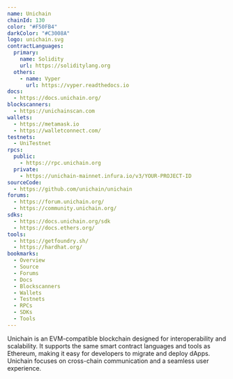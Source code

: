```yaml
---
name: Unichain
chainId: 130
color: "#F50FB4"
darkColor: "#C3008A"
logo: unichain.svg
contractLanguages:
  primary:
    name: Solidity
    url: https://soliditylang.org
  others:
    - name: Vyper
      url: https://vyper.readthedocs.io
docs:
  - https://docs.unichain.org/
blockscanners:
  - https://unichainscan.com
wallets:
  - https://metamask.io
  - https://walletconnect.com/
testnets:
  - UniTestnet
rpcs:
  public:
    - https://rpc.unichain.org
  private:
    - https://unichain-mainnet.infura.io/v3/YOUR-PROJECT-ID
sourceCode:
  - https://github.com/unichain/unichain
forums:
  - https://forum.unichain.org/
  - https://community.unichain.org/
sdks:
  - https://docs.unichain.org/sdk
  - https://docs.ethers.org/
tools:
  - https://getfoundry.sh/
  - https://hardhat.org/
bookmarks:
  - Overview
  - Source
  - Forums
  - Docs
  - Blockscanners
  - Wallets
  - Testnets
  - RPCs
  - SDKs
  - Tools
---
```


Unichain is an EVM-compatible blockchain designed for interoperability and scalability. It supports the same smart contract languages and tools as Ethereum, making it easy for developers to migrate and deploy dApps. Unichain focuses on cross-chain communication and a seamless user experience. 
